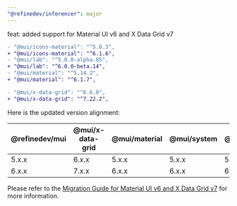 ```yaml
---
"@refinedev/inferencer": major
---
```


feat: added support for Material UI v6 and X Data Grid v7

```diff
- "@mui/icons-material": "^5.8.3",
+ "@mui/icons-material": "^6.1.6",
- "@mui/lab": "^5.0.0-alpha.85",
+ "@mui/lab": "^6.0.0-beta.14",
- "@mui/material": "^5.14.2",
+ "@mui/material": "^6.1.7",

- "@mui/x-data-grid": "^6.6.0",
+ "@mui/x-data-grid": "^7.22.2",
```

Here is the updated version alignment:

| @refinedev/mui | @mui/x-data-grid | @mui/material | @mui/system | @mui/lab | @mui/icons-material | @refinedev/inferencer |
| -------------- | ---------------- | ------------- | ----------- | -------- | ------------------- | --------------------- |
| 5.x.x          | 6.x.x            | 5.x.x         | 5.x.x       | 5.x.x    | 5.x.x               | 4.x.x                 |
| 6.x.x          | 7.x.x            | 6.x.x         | 6.x.x       | 6.x.x    | 6.x.x               | 5.x.x                 |

Please refer to the [Migration Guide for Material UI v6 and X Data Grid v7](https://refine.dev/docs/ui-integrations/material-ui/migration-guide/material-ui-v5-to-v6) for more information.
